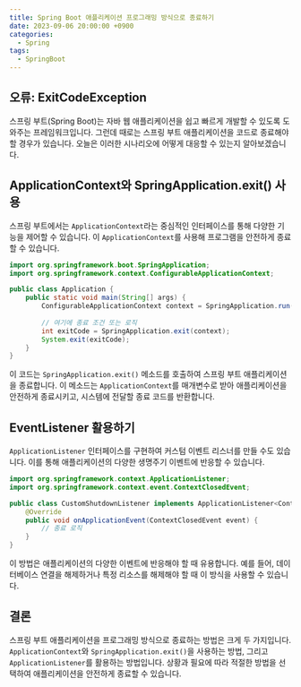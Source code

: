 ```yaml
---
title: Spring Boot 애플리케이션 프로그래밍 방식으로 종료하기
date: 2023-09-06 20:00:00 +0900
categories:
  - Spring
tags:
  - SpringBoot
---
```

## 오류: ExitCodeException

스프링 부트(Spring Boot)는 자바 웹 애플리케이션을 쉽고 빠르게 개발할 수 있도록 도와주는 프레임워크입니다. 그런데 때로는 스프링 부트 애플리케이션을 코드로 종료해야 할 경우가 있습니다. 오늘은 이러한 시나리오에 어떻게 대응할 수 있는지 알아보겠습니다.

## ApplicationContext와 SpringApplication.exit() 사용

스프링 부트에서는 `ApplicationContext`라는 중심적인 인터페이스를 통해 다양한 기능을 제어할 수 있습니다. 이 `ApplicationContext`를 사용해 프로그램을 안전하게 종료할 수 있습니다.

```java
import org.springframework.boot.SpringApplication;
import org.springframework.context.ConfigurableApplicationContext;

public class Application {
    public static void main(String[] args) {
        ConfigurableApplicationContext context = SpringApplication.run(Application.class, args);
        
        // 여기에 종료 조건 또는 로직
        int exitCode = SpringApplication.exit(context);
        System.exit(exitCode);
    }
}
```

이 코드는 `SpringApplication.exit()` 메소드를 호출하여 스프링 부트 애플리케이션을 종료합니다. 이 메소드는 `ApplicationContext`를 매개변수로 받아 애플리케이션을 안전하게 종료시키고, 시스템에 전달할 종료 코드를 반환합니다.

## EventListener 활용하기

`ApplicationListener` 인터페이스를 구현하여 커스텀 이벤트 리스너를 만들 수도 있습니다. 이를 통해 애플리케이션의 다양한 생명주기 이벤트에 반응할 수 있습니다.

```java
import org.springframework.context.ApplicationListener;
import org.springframework.context.event.ContextClosedEvent;

public class CustomShutdownListener implements ApplicationListener<ContextClosedEvent> {
    @Override
    public void onApplicationEvent(ContextClosedEvent event) {
        // 종료 로직
    }
}
```

이 방법은 애플리케이션의 다양한 이벤트에 반응해야 할 때 유용합니다. 예를 들어, 데이터베이스 연결을 해제하거나 특정 리소스를 해제해야 할 때 이 방식을 사용할 수 있습니다.

## 결론

스프링 부트 애플리케이션을 프로그래밍 방식으로 종료하는 방법은 크게 두 가지입니다. `ApplicationContext`와 `SpringApplication.exit()`을 사용하는 방법, 그리고 `ApplicationListener`를 활용하는 방법입니다. 상황과 필요에 따라 적절한 방법을 선택하여 애플리케이션을 안전하게 종료할 수 있습니다.